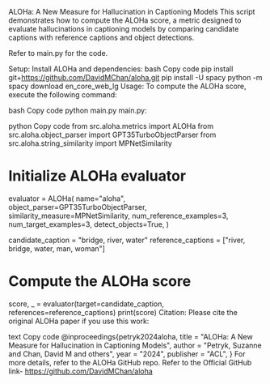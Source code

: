 ALOHa: A New Measure for Hallucination in Captioning Models
This script demonstrates how to compute the ALOHa score, a metric designed to evaluate hallucinations in captioning models by comparing candidate captions with reference captions and object detections.

Refer to main.py for the code.

Setup:
Install ALOHa and dependencies:
bash
Copy code
pip install git+https://github.com/DavidMChan/aloha.git
pip install -U spacy
python -m spacy download en_core_web_lg
Usage:
To compute the ALOHa score, execute the following command:

bash
Copy code
python main.py
main.py:

python
Copy code
from src.aloha.metrics import ALOHa
from src.aloha.object_parser import GPT35TurboObjectParser
from src.aloha.string_similarity import MPNetSimilarity

# Initialize ALOHa evaluator
evaluator = ALOHa(
    name="aloha",
    object_parser=GPT35TurboObjectParser,
    similarity_measure=MPNetSimilarity,
    num_reference_examples=3,
    num_target_examples=3,
    detect_objects=True,
)

candidate_caption = "bridge, river, water"
reference_captions = ["river, bridge, water, man, woman"]

# Compute the ALOHa score
score, _ = evaluator(target=candidate_caption, references=reference_captions)
print(score)
Citation:
Please cite the original ALOHa paper if you use this work:

text
Copy code
@inproceedings{petryk2024aloha, title = "ALOHa: A New Measure for Hallucination in Captioning Models", 
author = "Petryk, Suzanne and Chan, David M and others", 
year = "2024", publisher = "ACL", }
For more details, refer to the ALOHa GitHub repo.
Refer to the Official GitHub link- https://github.com/DavidMChan/aloha
